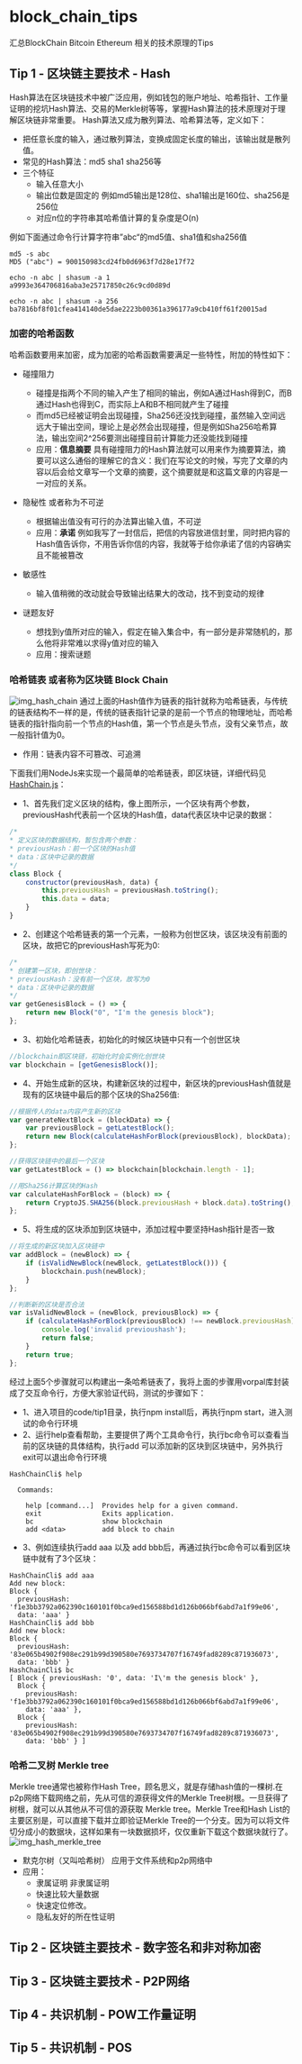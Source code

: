 # block_chain_tips
汇总BlockChain Bitcoin Ethereum 相关的技术原理的Tips

## Tip 1 - 区块链主要技术 - Hash
Hash算法在区块链技术中被广泛应用，例如钱包的账户地址、哈希指针、工作量证明的挖坑Hash算法、交易的Merkle树等等，掌握Hash算法的技术原理对于理解区块链非常重要。
Hash算法又成为散列算法、哈希算法等，定义如下：
- 把任意长度的输入，通过散列算法，变换成固定长度的输出，该输出就是散列值。
- 常见的Hash算法：md5 sha1 sha256等
- 三个特征
    * 输入任意大小
    * 输出位数是固定的  例如md5输出是128位、sha1输出是160位、sha256是256位
    * 对应n位的字符串其哈希值计算的复杂度是O(n)
    
例如下面通过命令行计算字符串”abc“的md5值、sha1值和sha256值
```SHELL
md5 -s abc
MD5 ("abc") = 900150983cd24fb0d6963f7d28e17f72

echo -n abc | shasum -a 1
a9993e364706816aba3e25717850c26c9cd0d89d

echo -n abc | shasum -a 256
ba7816bf8f01cfea414140de5dae2223b00361a396177a9cb410ff61f20015ad
```


### 加密的哈希函数

哈希函数要用来加密，成为加密的哈希函数需要满足一些特性，附加的特性如下：
- 碰撞阻力
    * 碰撞是指两个不同的输入产生了相同的输出，例如A通过Hash得到C，而B通过Hash也得到C，而实际上A和B不相同就产生了碰撞
    * 而md5已经被证明会出现碰撞，Sha256还没找到碰撞，虽然输入空间远远大于输出空间，理论上是必然会出现碰撞，但是例如Sha256哈希算法，输出空间2^256要测出碰撞目前计算能力还没能找到碰撞
    * 应用：**信息摘要** 具有碰撞阻力的Hash算法就可以用来作为摘要算法，摘要可以这么通俗的理解它的含义：我们在写论文的时候，写完了文章的内容以后会给文章写一个文章的摘要，这个摘要就是和这篇文章的内容是一一对应的关系。

- 隐秘性 或者称为不可逆
    * 根据输出值没有可行的办法算出输入值，不可逆
    * 应用：**承诺** 例如我写了一封信后，把信的内容放进信封里，同时把内容的Hash值告诉你，不用告诉你信的内容，我就等于给你承诺了信的内容确实且不能被篡改

- 敏感性 
    * 输入值稍微的改动就会导致输出结果大的改动，找不到变动的规律

- 谜题友好
    * 想找到y值所对应的输入，假定在输入集合中，有一部分是非常随机的，那么他将非常难以求得y值对应的输入
    * 应用：搜索谜题
    

### 哈希链表 或者称为区块链 Block Chain

![img_hash_chain](imgs/img_hash_chain.png)
通过上面的Hash值作为链表的指针就称为哈希链表，与传统的链表结构不一样的是，传统的链表指针记录的是前一个节点的物理地址，而哈希链表的指针指向前一个节点的Hash值，第一个节点是头节点，没有父亲节点，故一般指针值为0。
* 作用：链表内容不可篡改、可追溯

下面我们用NodeJs来实现一个最简单的哈希链表，即区块链，详细代码见[HashChain.js](https://github.com/heimashi/block_chain_tips/blob/master/code/tip1/HashChain.js)：
- 1、首先我们定义区块的结构，像上图所示，一个区块有两个参数，previousHash代表前一个区块的Hash值，data代表区块中记录的数据：
```JavaScript
/*
* 定义区块的数据结构，暂包含两个参数：
* previousHash：前一个区块的Hash值
* data：区块中记录的数据
*/
class Block {
    constructor(previousHash, data) {
        this.previousHash = previousHash.toString();
        this.data = data;
    }
}
```
- 2、创建这个哈希链表的第一个元素，一般称为创世区块，该区块没有前面的区块，故把它的previousHash写死为0:
```JavaScript
/*
* 创建第一区块，即创世块：
* previousHash：没有前一个区块，故写为0
* data：区块中记录的数据
*/
var getGenesisBlock = () => {
    return new Block("0", "I'm the genesis block");
};
```
- 3、初始化哈希链表，初始化的时候区块链中只有一个创世区块
```JavaScript
//blockchain即区块链，初始化时会实例化创世块
var blockchain = [getGenesisBlock()];
```
- 4、开始生成新的区块，构建新区块的过程中，新区块的previousHash值就是现有的区块链中最后的那个区块的Sha256值:
```JavaScript
//根据传人的data内容产生新的区块
var generateNextBlock = (blockData) => {
    var previousBlock = getLatestBlock();
    return new Block(calculateHashForBlock(previousBlock), blockData);
};

//获得区块链中的最后一个区块
var getLatestBlock = () => blockchain[blockchain.length - 1];

//用Sha256计算区块的Hash
var calculateHashForBlock = (block) => {
    return CryptoJS.SHA256(block.previousHash + block.data).toString();
};
```
- 5、将生成的区块添加到区块链中，添加过程中要坚持Hash指针是否一致
```JavaScript
//将生成的新区块加入区块链中
var addBlock = (newBlock) => {
    if (isValidNewBlock(newBlock, getLatestBlock())) {
        blockchain.push(newBlock);
    }
};

//判断新的区块是否合法
var isValidNewBlock = (newBlock, previousBlock) => {
    if (calculateHashForBlock(previousBlock) !== newBlock.previousHash) {
        console.log('invalid previoushash');
        return false;
    } 
    return true;
};
```

经过上面5个步骤就可以构建出一条哈希链表了，我将上面的步骤用vorpal库封装成了交互命令行，方便大家验证代码，测试的步骤如下：
- 1、进入项目的code/tip1目录，执行npm install后，再执行npm start，进入测试的命令行环境
- 2、运行help查看帮助，主要提供了两个工具命令行，执行bc命令可以查看当前的区块链的具体结构，执行add <data>可以添加新的区块到区块链中，另外执行exit可以退出命令行环境
```SHELL
HashChainCli$ help

  Commands:

    help [command...]  Provides help for a given command.
    exit               Exits application.
    bc                 show blockchain
    add <data>         add block to chain
```
- 3、例如连续执行add aaa 以及 add bbb后，再通过执行bc命令可以看到区块链中就有了3个区块：
```SHELL
HashChainCli$ add aaa
Add new block:
Block {
  previousHash: 'f1e3bb3792a062390c160101f0bca9ed156588bd1d126b066bf6abd7a1f99e06',
  data: 'aaa' }
HashChainCli$ add bbb
Add new block:
Block {
  previousHash: '83e065b4902f908ec291b99d390580e7693734707f16749fad8289c871936073',
  data: 'bbb' }
HashChainCli$ bc
[ Block { previousHash: '0', data: 'I\'m the genesis block' },
  Block {
    previousHash: 'f1e3bb3792a062390c160101f0bca9ed156588bd1d126b066bf6abd7a1f99e06',
    data: 'aaa' },
  Block {
    previousHash: '83e065b4902f908ec291b99d390580e7693734707f16749fad8289c871936073',
    data: 'bbb' } ]
```

### 哈希二叉树 Merkle tree

Merkle tree通常也被称作Hash Tree，顾名思义，就是存储hash值的一棵树.在p2p网络下载网络之前，先从可信的源获得文件的Merkle Tree树根。一旦获得了树根，就可以从其他从不可信的源获取 Merkle tree。Merkle Tree和Hash List的主要区别是，可以直接下载并立即验证Merkle Tree的一个分支。因为可以将文件切分成小的数据块，这样如果有一块数据损坏，仅仅重新下载这个数据块就行了。
![img_hash_merkle_tree](imgs/img_hash_merkle_tree.png)

- 默克尔树（又叫哈希树） 应用于文件系统和p2p网络中 
- 应用：
    * 隶属证明 非隶属证明  
    * 快速比较大量数据  
    * 快速定位修改。
    * 隐私友好的所在性证明 


## Tip 2 - 区块链主要技术 - 数字签名和非对称加密

## Tip 3 - 区块链主要技术 - P2P网络

## Tip 4 - 共识机制 - POW工作量证明

## Tip 5 - 共识机制 - POS


    
